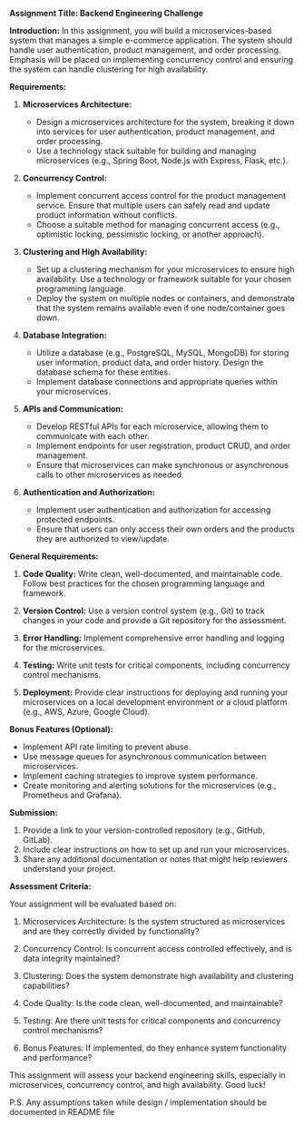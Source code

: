 **Assignment Title: Backend Engineering Challenge**

**Introduction:**
In this assignment, you will build a microservices-based system that manages a simple e-commerce application. The system should handle user authentication, product management, and order processing. Emphasis will be placed on implementing concurrency control and ensuring the system can handle clustering for high availability.

**Requirements:**

1. **Microservices Architecture:**

   - Design a microservices architecture for the system, breaking it down into services for user authentication, product management, and order processing.
   - Use a technology stack suitable for building and managing microservices (e.g., Spring Boot, Node.js with Express, Flask, etc.).

2. **Concurrency Control:**

   - Implement concurrent access control for the product management service. Ensure that multiple users can safely read and update product information without conflicts.
   - Choose a suitable method for managing concurrent access (e.g., optimistic locking, pessimistic locking, or another approach).

3. **Clustering and High Availability:**

   - Set up a clustering mechanism for your microservices to ensure high availability. Use a technology or framework suitable for your chosen programming language.
   - Deploy the system on multiple nodes or containers, and demonstrate that the system remains available even if one node/container goes down.

4. **Database Integration:**

   - Utilize a database (e.g., PostgreSQL, MySQL, MongoDB) for storing user information, product data, and order history. Design the database schema for these entities.
   - Implement database connections and appropriate queries within your microservices.

5. **APIs and Communication:**

   - Develop RESTful APIs for each microservice, allowing them to communicate with each other.
   - Implement endpoints for user registration, product CRUD, and order management.
   - Ensure that microservices can make synchronous or asynchronous calls to other microservices as needed.

6. **Authentication and Authorization:**
   - Implement user authentication and authorization for accessing protected endpoints.
   - Ensure that users can only access their own orders and the products they are authorized to view/update.

**General Requirements:**

1. **Code Quality:** Write clean, well-documented, and maintainable code. Follow best practices for the chosen programming language and framework.

2. **Version Control:** Use a version control system (e.g., Git) to track changes in your code and provide a Git repository for the assessment.

3. **Error Handling:** Implement comprehensive error handling and logging for the microservices.

4. **Testing:** Write unit tests for critical components, including concurrency control mechanisms.

5. **Deployment:** Provide clear instructions for deploying and running your microservices on a local development environment or a cloud platform (e.g., AWS, Azure, Google Cloud).

**Bonus Features (Optional):**

- Implement API rate limiting to prevent abuse.
- Use message queues for asynchronous communication between microservices.
- Implement caching strategies to improve system performance.
- Create monitoring and alerting solutions for the microservices (e.g., Prometheus and Grafana).

**Submission:**

1. Provide a link to your version-controlled repository (e.g., GitHub, GitLab).
2. Include clear instructions on how to set up and run your microservices.
3. Share any additional documentation or notes that might help reviewers understand your project.

**Assessment Criteria:**

Your assignment will be evaluated based on:

1. Microservices Architecture: Is the system structured as microservices and are they correctly divided by functionality?

2. Concurrency Control: Is concurrent access controlled effectively, and is data integrity maintained?

3. Clustering: Does the system demonstrate high availability and clustering capabilities?

4. Code Quality: Is the code clean, well-documented, and maintainable?

5. Testing: Are there unit tests for critical components and concurrency control mechanisms?

6. Bonus Features: If implemented, do they enhance system functionality and performance?

This assignment will assess your backend engineering skills, especially in microservices, concurrency control, and high availability. Good luck!

P.S. Any assumptions taken while design / implementation should be documented in README file
